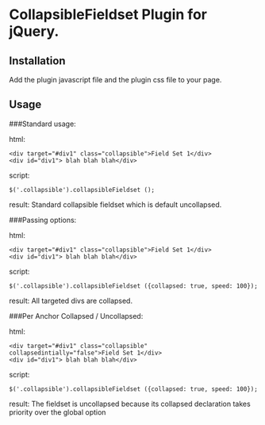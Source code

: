 CollapsibleFieldset Plugin for jQuery.
======================================


Installation
---

Add the plugin javascript file and the plugin css file to your page.


Usage
---
   
###Standard usage:

  html:

    <div target="#div1" class="collapsible">Field Set 1</div>
    <div id="div1"> blah blah blah</div>

  script:
    
    $('.collapsible').collapsibleFieldset (); 

  result:
       Standard collapsible fieldset which is default uncollapsed.
  
###Passing options:

  html:

    <div target="#div1" class="collapsible">Field Set 1</div>
    <div id="div1"> blah blah blah</div>

  script:

    $('.collapsible').collapsibleFieldset ({collapsed: true, speed: 100}); 

  result:
       All targeted divs are collapsed.
  
###Per Anchor Collapsed / Uncollapsed:

  html:

    <div target="#div1" class="collapsible" collapsedintially="false">Field Set 1</div>
    <div id="div1"> blah blah blah</div>

  script:

    $('.collapsible').collapsibleFieldset ({collapsed: true, speed: 100}); 

  result:
       The fieldset is uncollapsed because its collapsed declaration takes
       priority over the global option
